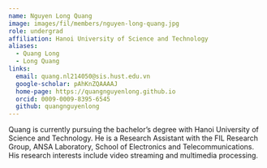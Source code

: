 ```yaml
---
name: Nguyen Long Quang
image: images/fil/members/nguyen-long-quang.jpg
role: undergrad
affiliation: Hanoi University of Science and Technology
aliases:
  - Quang Long
  - Long Quang
links:
  email: quang.nl214050@sis.hust.edu.vn
  google-scholar: pAhKnZQAAAAJ
  home-page: https://quangnguyenlong.github.io
  orcid: 0009-0009-8395-6545
  github: quangnguyenlong
---
```


Quang is currently pursuing the bachelor’s degree with Hanoi University of Science and Technology. He is a Research Assistant with the FIL Research Group, ANSA Laboratory, School of Electronics and Telecommunications. His research interests include video streaming and multimedia processing.
